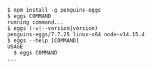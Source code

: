 <!-- usage -->
```sh-session
$ npm install -g penguins-eggs
$ eggs COMMAND
running command...
$ eggs (-v|--version|version)
penguins-eggs/7.7.25 linux-x64 node-v14.15.4
$ eggs --help [COMMAND]
USAGE
  $ eggs COMMAND
...
```
<!-- usagestop -->
